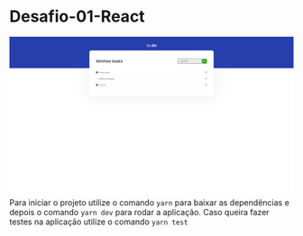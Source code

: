 # Desafio-01-React
![Desafio-01-react](https://github.com/DiegoSouza7/Desafio-01-React/blob/main/Desafio-01-react.png)
Para iniciar o projeto utilize o comando `yarn` para baixar as dependências e depois o comando `yarn dev` para rodar a aplicação. Caso queira fazer testes na aplicação utilize o comando `yarn test`
